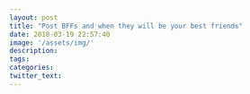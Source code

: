 ```yaml
---
layout: post
title: "Post BFFs and when they will be your best friends"
date: 2018-03-19 22:57:40
image: '/assets/img/'
description:
tags:
categories:
twitter_text:
---
```

